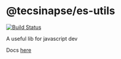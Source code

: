 # @tecsinapse/es-utils

[![Build Status](https://travis-ci.org/tecsinapse/es-utils.svg?branch=master)](https://travis-ci.org/tecsinapse/es-utils)

A useful lib for javascript dev

Docs [here](https://tecsinapse.github.io/es-utils/)

